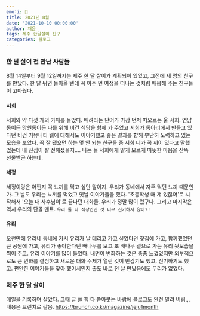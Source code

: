 ```yaml
---
emoji: 🗿
title: 2021년 8월
date: '2021-10-10 00:00:00'
author: 채윤
tags: 제주 한달살이 친구
categories: 블로그
---
```


### 한 달 살이 전 만난 사람들

8월 14일부터 9월 12일까지는 제주 한 달 살이가 계획되어 있었고, 그전에 세 명의 친구를 만났다. 한 달 뒤면 돌아올 텐데 꼭 아주 먼 여정을 떠나는 것처럼 배웅해 주는 친구들이 고마웠다.

#### 서희

서희와 약 다섯 개의 카페를 돌았다. 배려라는 단어가 가장 먼저 떠오르는 울 서희. 연남동이든 망원동이든 나를 위해 비건 식당을 함께 가 주었고 서희가 동아리에서 만들고 있다던 비건 커뮤니티 웹에 대해서도 이야기했고 좋은 결과를 향해 부단히 노력하고 있는 모습을 보았다. 꼭 잘 됐으면 하는 몇 안 되는 친구들 중 서희 네가 꼭 끼어 있다고 말했었는데 내 진심이 잘 전해졌을지.... 나는 늘 서희에게 알게 모르게 따뜻한 마음을 잔뜩 선물받곤 하는데.

#### 세정

세정이랑은 어쩐지 꼭 뇨끼를 먹고 싶단 말이지. 우리가 동네에서 자주 먹던 뇨끼 때문인가. 그 날도 우리는 뇨끼를 먹었고 옛날 이야기들을 했다. '초등학생 때 걔 있잖어'로 시작해서 '오늘 내 사수님이'로 끝나던 대화들. 우리가 정말 많이 컸구나. 그리고 마지막은 역시 우리의 단골 멘트. `우리 둘 다 직장인인 것 너무 신기하지 않아?!`

#### 유리

오랜만에 유리네 동네에 가서 유리가 날 데리고 가고 싶었다던 찻집에 가고, 함께했었던 큰 공원에 가고, 유리가 좋아한다던 배나무를 보고 또 배나무 곁으로 가는 유리 뒷모습을 찍어 주고. 유리 이야기를 많이 들었다. 내면이 변화하는 것은 종종 느꼈었지만 외부적으로도 큰 변화를 결심하고 새로운 대화 주제가 열린 것이 반갑기도 했고, 신기하기도 했고. 편안한 이야기들을 찾아 했어서인지 출도 바로 전 날 만났음에도 무리가 없었다.

### 제주 한 달 살이

매일을 기록하며 살았다. 그때 글 쓸 힘 다 쏟아붓는 바람에 블로그도 완전 밀려 버림,,, 내용은 브런치로 갈음. https://brunch.co.kr/magazine/jeju1month

